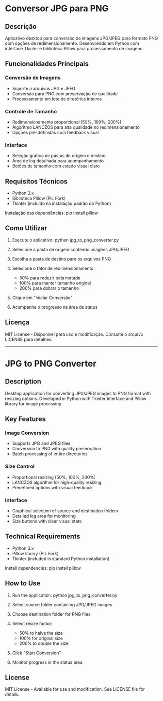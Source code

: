 # Conversor JPG para PNG

## Descrição
Aplicativo desktop para conversão de imagens JPG/JPEG para formato PNG com opções de redimensionamento. Desenvolvido em Python com interface Tkinter e biblioteca Pillow para processamento de imagens.

## Funcionalidades Principais
### Conversão de Imagens
- Suporte a arquivos JPG e JPEG
- Conversão para PNG com preservação de qualidade
- Processamento em lote de diretórios inteiros

### Controle de Tamanho
- Redimensionamento proporcional (50%, 100%, 200%)
- Algoritmo LANCZOS para alta qualidade no redimensionamento
- Opções pré-definidas com feedback visual

### Interface
- Seleção gráfica de pastas de origem e destino
- Área de log detalhada para acompanhamento
- Botões de tamanho com estado visual claro

## Requisitos Técnicos
- Python 3.x
- Biblioteca Pillow (PIL Fork)
- Tkinter (incluído na instalação padrão do Python)

Instalação das dependências:
pip install pillow


## Como Utilizar
1. Execute o aplicativo: python jpg_to_png_converter.py

2. Selecione a pasta de origem contendo imagens JPG/JPEG

3. Escolha a pasta de destino para os arquivos PNG

4. Selecione o fator de redimensionamento:
   - 50% para reduzir pela metade
   - 100% para manter tamanho original
   - 200% para dobrar o tamanho

5. Clique em "Iniciar Conversão"

6. Acompanhe o progresso na área de status


## Licença
MIT License - Disponível para uso e modificação. Consulte o arquivo LICENSE para detalhes.

--------------------------------------

# JPG to PNG Converter

## Description
Desktop application for converting JPG/JPEG images to PNG format with resizing options. Developed in Python with Tkinter interface and Pillow library for image processing.

## Key Features
### Image Conversion
- Supports JPG and JPEG files
- Conversion to PNG with quality preservation
- Batch processing of entire directories

### Size Control
- Proportional resizing (50%, 100%, 200%)
- LANCZOS algorithm for high-quality resizing
- Predefined options with visual feedback

### Interface
- Graphical selection of source and destination folders
- Detailed log area for monitoring
- Size buttons with clear visual state

## Technical Requirements
- Python 3.x
- Pillow library (PIL Fork)
- Tkinter (included in standard Python installation)

Install dependencies:
pip install pillow

## How to Use
1. Run the application: python jpg_to_png_converter.py

2. Select source folder containing JPG/JPEG images

3. Choose destination folder for PNG files

4. Select resize factor:
   - 50% to halve the size
   - 100% for original size
   - 200% to double the size

5. Click "Start Conversion"

6. Monitor progress in the status area

## License
MIT License - Available for use and modification. See LICENSE file for details.